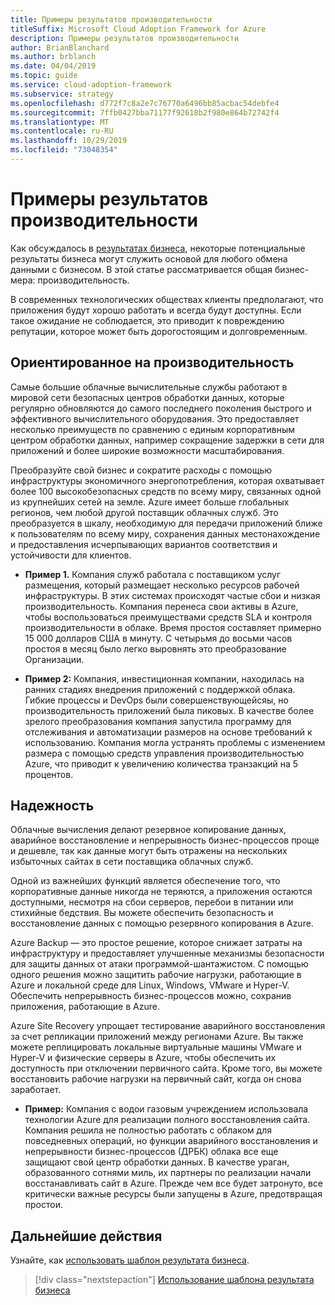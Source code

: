 ```yaml
---
title: Примеры результатов производительности
titleSuffix: Microsoft Cloud Adoption Framework for Azure
description: Примеры результатов производительности
author: BrianBlanchard
ms.author: brblanch
ms.date: 04/04/2019
ms.topic: guide
ms.service: cloud-adoption-framework
ms.subservice: strategy
ms.openlocfilehash: d772f7c8a2e7c76770a6496bb85acbac54debfe4
ms.sourcegitcommit: 7ffb0427bba71177f92618b2f980e864b72742f4
ms.translationtype: MT
ms.contentlocale: ru-RU
ms.lasthandoff: 10/29/2019
ms.locfileid: "73048354"
---
```

# <a name="examples-of-performance-outcomes"></a>Примеры результатов производительности

Как обсуждалось в [результатах бизнеса](./index.md), некоторые потенциальные результаты бизнеса могут служить основой для любого обмена данными с бизнесом. В этой статье рассматривается общая бизнес-мера: производительность.

В современных технологических обществах клиенты предполагают, что приложения будут хорошо работать и всегда будут доступны. Если такое ожидание не соблюдается, это приводит к повреждению репутации, которое может быть дорогостоящим и долговременным.

## <a name="performance"></a>Ориентированное на производительность

Самые большие облачные вычислительные службы работают в мировой сети безопасных центров обработки данных, которые регулярно обновляются до самого последнего поколения быстрого и эффективного вычислительного оборудования. Это предоставляет несколько преимуществ по сравнению с единым корпоративным центром обработки данных, например сокращение задержки в сети для приложений и более широкие возможности масштабирования.

Преобразуйте свой бизнес и сократите расходы с помощью инфраструктуры экономичного энергопотребления, которая охватывает более 100 высокобезопасных средств по всему миру, связанных одной из крупнейших сетей на земле. Azure имеет больше глобальных регионов, чем любой другой поставщик облачных служб. Это преобразуется в шкалу, необходимую для передачи приложений ближе к пользователям по всему миру, сохранения данных местонахождение и предоставления исчерпывающих вариантов соответствия и устойчивости для клиентов.

- **Пример 1.** Компания служб работала с поставщиком услуг размещения, который размещает несколько ресурсов рабочей инфраструктуры. В этих системах происходят частые сбои и низкая производительность. Компания перенеса свои активы в Azure, чтобы воспользоваться преимуществами средств SLA и контроля производительности в облаке. Время простоя составляет примерно 15 000 долларов США в минуту. С четырьмя до восьми часов простоя в месяц было легко выровнять это преобразование Организации.

- **Пример 2:** Компания, инвестиционная компании, находилась на ранних стадиях внедрения приложений с поддержкой облака. Гибкие процессы и DevOps были совершенствующейсяы, но производительность приложений была пиковых. В качестве более зрелого преобразования компания запустила программу для отслеживания и автоматизации размеров на основе требований к использованию. Компания могла устранять проблемы с изменением размера с помощью средств управления производительностью Azure, что приводит к увеличению количества транзакций на 5 процентов.

## <a name="reliability"></a>Надежность

Облачные вычисления делают резервное копирование данных, аварийное восстановление и непрерывность бизнес-процессов проще и дешевле, так как данные могут быть отражены на нескольких избыточных сайтах в сети поставщика облачных служб.

Одной из важнейших функций является обеспечение того, что корпоративные данные никогда не теряются, а приложения остаются доступными, несмотря на сбои серверов, перебои в питании или стихийные бедствия. Вы можете обеспечить безопасность и восстановление данных с помощью резервного копирования в Azure.

Azure Backup — это простое решение, которое снижает затраты на инфраструктуру и предоставляет улучшенные механизмы безопасности для защиты данных от атаки программой-шантажистом. С помощью одного решения можно защитить рабочие нагрузки, работающие в Azure и локальной среде для Linux, Windows, VMware и Hyper-V. Обеспечить непрерывность бизнес-процессов можно, сохранив приложения, работающие в Azure.

Azure Site Recovery упрощает тестирование аварийного восстановления за счет репликации приложений между регионами Azure. Вы также можете реплицировать локальные виртуальные машины VMware и Hyper-V и физические серверы в Azure, чтобы обеспечить их доступность при отключении первичного сайта. Кроме того, вы можете восстановить рабочие нагрузки на первичный сайт, когда он снова заработает.

- **Пример:** Компания с водои газовым учреждением использовала технологии Azure для реализации полного восстановления сайта. Компания решила не полностью работать с облаком для повседневных операций, но функции аварийного восстановления и непрерывности бизнес-процессов (ДРБК) облака все еще защищают свой центр обработки данных. В качестве ураган, образованного сотнями миль, их партнеры по реализации начали восстанавливать сайт в Azure. Прежде чем все будет затронуто, все критически важные ресурсы были запущены в Azure, предотвращая простои.

## <a name="next-steps"></a>Дальнейшие действия

Узнайте, как [использовать шаблон результата бизнеса](./business-outcome-template.md).

> [!div class="nextstepaction"]
> [Использование шаблона результата бизнеса](./business-outcome-template.md)
